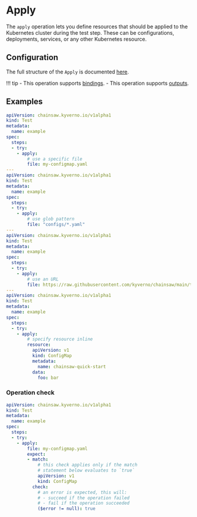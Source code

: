 # Apply

The `apply` operation lets you define resources that should be applied to the Kubernetes cluster during the test step.
These can be configurations, deployments, services, or any other Kubernetes resource.

## Configuration

The full structure of the `Apply` is documented [here](../reference/apis/chainsaw.v1alpha1.md#chainsaw-kyverno-io-v1alpha1-Apply).

!!! tip
    - This operation supports [bindings](../general/bindings.md).
    - This operation supports [outputs](../general/outputs.md).

## Examples

```yaml
apiVersion: chainsaw.kyverno.io/v1alpha1
kind: Test
metadata:
  name: example
spec:
  steps:
  - try:
    - apply:
        # use a specific file
        file: my-configmap.yaml
---
apiVersion: chainsaw.kyverno.io/v1alpha1
kind: Test
metadata:
  name: example
spec:
  steps:
  - try:
    - apply:
        # use glob pattern
        file: "configs/*.yaml"
---
apiVersion: chainsaw.kyverno.io/v1alpha1
kind: Test
metadata:
  name: example
spec:
  steps:
  - try:
    - apply:
        # use an URL
        file: https://raw.githubusercontent.com/kyverno/chainsaw/main/testdata/step/configmap.yaml
---
apiVersion: chainsaw.kyverno.io/v1alpha1
kind: Test
metadata:
  name: example
spec:
  steps:
  - try:
    - apply:
        # specify resource inline
        resource:
          apiVersion: v1
          kind: ConfigMap
          metadata:
            name: chainsaw-quick-start
          data:
            foo: bar
```

### Operation check

```yaml
apiVersion: chainsaw.kyverno.io/v1alpha1
kind: Test
metadata:
  name: example
spec:
  steps:
  - try:
    - apply:
        file: my-configmap.yaml
        expect:
        - match:
            # this check applies only if the match
            # statement below evaluates to `true`
            apiVersion: v1
            kind: ConfigMap
          check:
            # an error is expected, this will:
            # - succeed if the operation failed
            # - fail if the operation succeeded
            ($error != null): true
```
